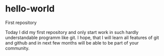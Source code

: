# hello-world
First repository

Today I did my first repository and only start work in such hardly understandable programm like git.
I hope, that I will learn all features of git and github and in next few months will be able to be part of your community.
